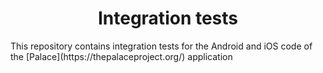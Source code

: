 <h1 align="center"> Integration tests </h1>
This repository contains integration tests for the Android and iOS code of the [Palace](https://thepalaceproject.org/) application
